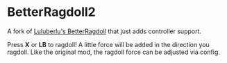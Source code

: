 # BetterRagdoll2

A fork of [Luluberlu's BetterRagdoll](https://thunderstore.io/c/peak/p/Luluberlu/BetterRagdoll/) that just adds controller support.

Press **X** or **LB** to ragdoll! A little force will be added in the direction you ragdoll. Like the original mod, the ragdoll force can be adjusted via config.
